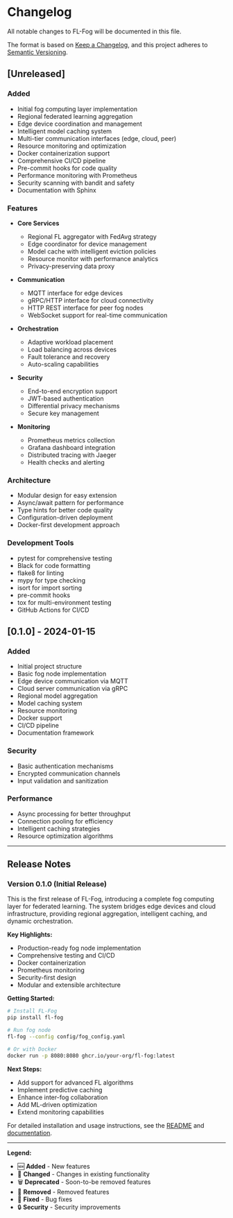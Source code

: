 # Changelog

All notable changes to FL-Fog will be documented in this file.

The format is based on [Keep a Changelog](https://keepachangelog.com/en/1.0.0/),
and this project adheres to [Semantic Versioning](https://semver.org/spec/v2.0.0.html).

## [Unreleased]

### Added
- Initial fog computing layer implementation
- Regional federated learning aggregation
- Edge device coordination and management
- Intelligent model caching system
- Multi-tier communication interfaces (edge, cloud, peer)
- Resource monitoring and optimization
- Docker containerization support
- Comprehensive CI/CD pipeline
- Pre-commit hooks for code quality
- Performance monitoring with Prometheus
- Security scanning with bandit and safety
- Documentation with Sphinx

### Features
- **Core Services**
  - Regional FL aggregator with FedAvg strategy
  - Edge coordinator for device management
  - Model cache with intelligent eviction policies
  - Resource monitor with performance analytics
  - Privacy-preserving data proxy

- **Communication**
  - MQTT interface for edge devices
  - gRPC/HTTP interface for cloud connectivity
  - HTTP REST interface for peer fog nodes
  - WebSocket support for real-time communication

- **Orchestration**
  - Adaptive workload placement
  - Load balancing across devices
  - Fault tolerance and recovery
  - Auto-scaling capabilities

- **Security**
  - End-to-end encryption support
  - JWT-based authentication
  - Differential privacy mechanisms
  - Secure key management

- **Monitoring**
  - Prometheus metrics collection
  - Grafana dashboard integration
  - Distributed tracing with Jaeger
  - Health checks and alerting

### Architecture
- Modular design for easy extension
- Async/await pattern for performance
- Type hints for better code quality
- Configuration-driven deployment
- Docker-first development approach

### Development Tools
- pytest for comprehensive testing
- Black for code formatting
- flake8 for linting
- mypy for type checking
- isort for import sorting
- pre-commit hooks
- tox for multi-environment testing
- GitHub Actions for CI/CD

## [0.1.0] - 2024-01-15

### Added
- Initial project structure
- Basic fog node implementation
- Edge device communication via MQTT
- Cloud server communication via gRPC
- Regional model aggregation
- Model caching system
- Resource monitoring
- Docker support
- CI/CD pipeline
- Documentation framework

### Security
- Basic authentication mechanisms
- Encrypted communication channels
- Input validation and sanitization

### Performance
- Async processing for better throughput
- Connection pooling for efficiency
- Intelligent caching strategies
- Resource optimization algorithms

---

## Release Notes

### Version 0.1.0 (Initial Release)

This is the first release of FL-Fog, introducing a complete fog computing layer for federated learning. The system bridges edge devices and cloud infrastructure, providing regional aggregation, intelligent caching, and dynamic orchestration.

**Key Highlights:**
- Production-ready fog node implementation
- Comprehensive testing and CI/CD
- Docker containerization
- Prometheus monitoring
- Security-first design
- Modular and extensible architecture

**Getting Started:**
```bash
# Install FL-Fog
pip install fl-fog

# Run fog node
fl-fog --config config/fog_config.yaml

# Or with Docker
docker run -p 8080:8080 ghcr.io/your-org/fl-fog:latest
```

**Next Steps:**
- Add support for advanced FL algorithms
- Implement predictive caching
- Enhance inter-fog collaboration
- Add ML-driven optimization
- Extend monitoring capabilities

For detailed installation and usage instructions, see the [README](README.md) and [documentation](docs/).

---

**Legend:**
- 🆕 **Added** - New features
- 🔄 **Changed** - Changes in existing functionality  
- 🗑️ **Deprecated** - Soon-to-be removed features
- 🚫 **Removed** - Removed features
- 🐛 **Fixed** - Bug fixes
- 🔒 **Security** - Security improvements
